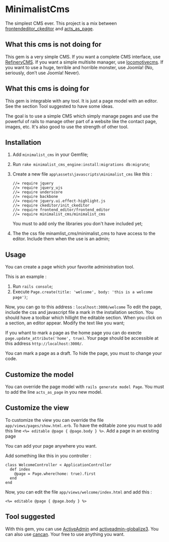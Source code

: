 MinimalistCms
=============

The simplest CMS ever. This project is a mix between [frontendeditor_ckeditor](https://github.com/GCorbel/frontendeditor_ckeditor) and [acts_as_page](https://github.com/GCorbel/acts_as_page).

What this cms is not doing for
------------------------------

This gem is a very simple CMS. If you want a complete CMS interface, use [RefineryCMS](https://github.com/refinery/refinerycms). If you want a simple multisite manager, use [locomotivecms](https://github.com/locomotivecms/engine). If you want to use a huge, terrible and horrible monster, use Joomla! (No, seriously, don’t use Joomla! Never).

What this cms is doing for
--------------------------

This gem is integrable with any tool. It is just a page model with an editor. See the section Tool suggested to have some ideas.

The goal is to use a simple CMS which simply manage pages and use the powerful of rails to manage other part of a website like the contact page, images, etc. It's also good to use the strength of other tool.

Installation
------------

1. Add `minimalist_cms` in your Gemfile;
2. Run `rake minimalist_cms_engine:install:migrations db:migrate`;
3. Create a new file `app\assets\javascripts\minimalist_cms` like this :
    
    ```
    //= require jquery
    //= require jquery_ujs
    //= require underscore
    //= require backbone
    //= require jquery.ui.effect-highlight.js
    //= require ckeditor/init_ckeditor
    //= require frontend_editor/frontend_editor
    //= require minimalist_cms/minimalist_cms
    ```
    You must to add only the libraries you don't have included yet;

4. The the css file minamlist_cms/minimalist_cms to have access to the editor. Include them when the use is an admin;

Usage
-----

You can create a page which your favorite administration tool.

This is an example :

1. Run `rails console`;
2. Execute `Page.create(title: 'welcome', body: 'this is a welcome page')`;

Now, you can go to this address : `localhost:3000/welcome` To edit the page, include the css and javascript file a mark in the installation section. You should have a toolbar which hillight the editable section. When you click on a section, an editor appear. Modify the text like you want;

If you whant to mark a page as the home page you can do execte `page.update_attribute('home', true)`. Your page should be accessible at this address `http://localhost:3000/`.

You can mark a page as a draft. To hide the page, you must to change your code.

Customize the model
-------------------

You can override the page model with `rails generate model Page`. You must to add the line `acts_as_page` in you new model.

Customize the view
------------------

To customize the view you can override the file `app/views/pages/show.html.erb`. To have the editable zone you must to add this line `<%= editable @page { @page.body } %>`.
Add a page in an existing page

You can add your page anywhere you want.

Add something like this in you controller :

    class WelcomeController < ApplicationController
      def index
        @page = Page.where(home: true).first
      end
    end

Now, you can edit the file `app/views/welcome/index.html` and add this :

    <%= editable @page { @page.body } %>

Tool suggested
--------------

With this gem, you can use [ActiveAdmin](https://github.com/gregbell/active_admin) and [activeadmin-globalize3](https://github.com/stefanoverna/activeadmin-globalize3). You can also use [cancan](https://github.com/ryanb/cancan). Your free to use anything you want.
